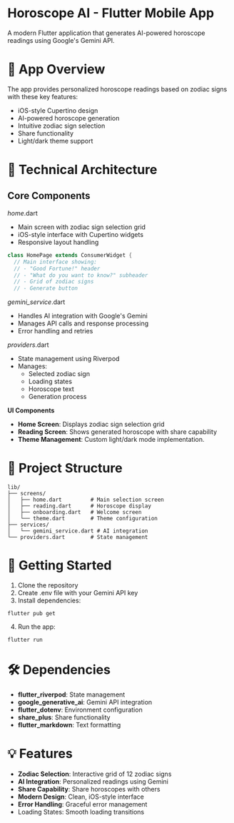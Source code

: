 # Horoscope AI - Flutter Mobile App
A modern Flutter application that generates AI-powered horoscope readings using Google's Gemini API.

# 📱 App Overview
The app provides personalized horoscope readings based on zodiac signs with these key features:

- iOS-style Cupertino design
- AI-powered horoscope generation
- Intuitive zodiac sign selection
- Share functionality
- Light/dark theme support
# 🔧 Technical Architecture

## Core Components

*home*.dart

- Main screen with zodiac sign selection grid
- iOS-style interface with Cupertino widgets
- Responsive layout handling

``` dart
class HomePage extends ConsumerWidget {
  // Main interface showing:
  // - "Good Fortune!" header
  // - "What do you want to know?" subheader
  // - Grid of zodiac signs
  // - Generate button
```

*gemini_service*.dart

- Handles AI integration with Google's Gemini
- Manages API calls and response processing
- Error handling and retries

*providers*.dart

- State management using Riverpod
- Manages:
    - Selected zodiac sign
    - Loading states
    - Horoscope text
    - Generation process

**UI Components**
- **Home Screen**: Displays zodiac sign selection grid
- **Reading Screen**: Shows generated horoscope with share capability
- **Theme Management**: Custom light/dark mode implementation.

# 📂 Project Structure

```
lib/
├── screens/
│   ├── home.dart         # Main selection screen
│   ├── reading.dart      # Horoscope display
│   ├── onboarding.dart   # Welcome screen
│   └── theme.dart        # Theme configuration
├── services/
│   └── gemini_service.dart # AI integration
└── providers.dart        # State management
```

# 🚀 Getting Started
1. Clone the repository
2. Create .env file with your Gemini API key
3. Install dependencies:
```
flutter pub get
```
4. Run the app:
``` bash
flutter run
```

# 🛠️ Dependencies
- **flutter_riverpod**: State management
- **google_generative_ai**: Gemini API integration
- **flutter_dotenv**: Environment configuration
- **share_plus**: Share functionality
- **flutter_markdown**: Text formatting

# 💡 Features
- **Zodiac Selection**: Interactive grid of 12 zodiac signs
- **AI Integration**: Personalized readings using Gemini
- **Share Capability**: Share horoscopes with others
- **Modern Design**: Clean, iOS-style interface
- **Error Handling**: Graceful error management
- Loading States: Smooth loading transitions

